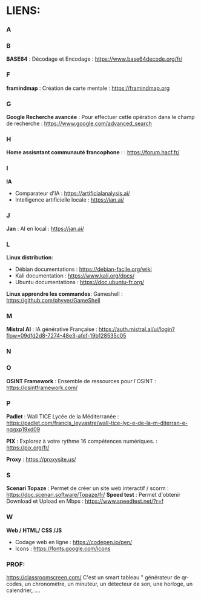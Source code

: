 # LIENS:

###  A

###  B
**BASE64**                                    :    Décodage et Encodage                                         :   https://www.base64decode.org/fr/

###   F
**framindmap**                                :    Création de carte mentale                                    :   https://framindmap.org

###   G
**Google Recherche avancée**                  :    Pour effectuer cette opération dans le champ de recherche    :   https://www.google.com/advanced_search  
###   H
**Home assisntant communauté francophone**    :                                                                 :   https://forum.hacf.fr/ 
###   I
**IA**      
- Comparateur d'IA                                             :   https://artificialanalysis.ai/ 
- Intelligence artificielle locale                             :   https://jan.ai/
### J
**Jan**                                       :    AI en local                                                  :   https://jan.ai/  
###    L
**Linux distribution**:
- Débian documentations                                        :    https://debian-facile.org/wiki
- Kali   documentation                                         :    https://www.kali.org/docs/
- Ubuntu documentations                                        :    https://doc.ubuntu-fr.org/

**Linux apprendre les commandes**:                 Gameshell                                                    :    https://github.com/phyver/GameShell

###   M
**Mistral AI**                                :    IA générative Française                                      :   https://auth.mistral.ai/ui/login?flow=09dfd2d8-7274-48e3-afef-19b128535c05
###    N

###   O
**OSINT Framework**                           :    Ensemble de ressources pour l'OSINT                          :   https://osintframework.com/
###   P
**Padlet**                                    :    Wall TICE Lycée de la Méditerranée                           :   https://padlet.com/francis_leyvastre/wall-tice-lyc-e-de-la-m-diterran-e-nqgxp19xd09

**PIX**                                       :    Explorez à votre rythme 16 compétences numériques.           :   https://pix.org/fr/

**Proxy**                                                                                                       :   https://proxysite.us/

###   S
**Scenari Topaze**                            :    Permet de créer un site web interactif / scorm               :   https://doc.scenari.software/Topaze/fr/
**Speed test**                                :    Permet d'obtenir Download et Upload en Mbps                  :   https://www.speedtest.net/?r=f
###   W
**Web / HTML/ CSS /JS**
- Codage web en ligne                                          :   https://codepen.io/pen/
- Icons                                                        :   https://fonts.google.com/icons 

### PROF:
https://classroomscreen.com/      C'est un smart tableau " générateur de qr-codes, un chronomètre, un minuteur, un détecteur de son, une horloge, un calendrier, ....
